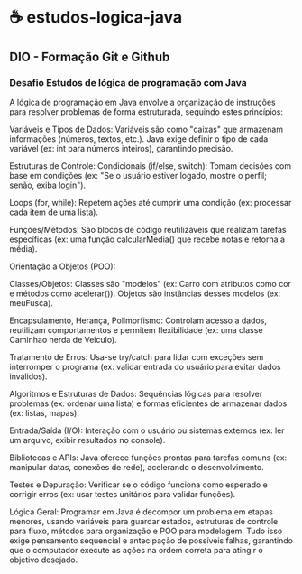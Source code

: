 # ☕ estudos-logica-java

## DIO - Formação Git e Github

### Desafio Estudos de lógica de programação com Java

A lógica de programação em Java envolve a organização de instruções para resolver problemas de forma estruturada, seguindo estes princípios:

Variáveis e Tipos de Dados:
Variáveis são como "caixas" que armazenam informações (números, textos, etc.). Java exige definir o tipo de cada variável (ex: int para números inteiros), garantindo precisão.

Estruturas de Controle:
Condicionais (if/else, switch): Tomam decisões com base em condições (ex: "Se o usuário estiver logado, mostre o perfil; senão, exiba login").

Loops (for, while): Repetem ações até cumprir uma condição (ex: processar cada item de uma lista).

Funções/Métodos:
São blocos de código reutilizáveis que realizam tarefas específicas (ex: uma função calcularMedia() que recebe notas e retorna a média).

Orientação a Objetos (POO):

Classes/Objetos: Classes são "modelos" (ex: Carro com atributos como cor e métodos como acelerar()). Objetos são instâncias desses modelos (ex: meuFusca).

Encapsulamento, Herança, Polimorfismo: Controlam acesso a dados, reutilizam comportamentos e permitem flexibilidade (ex: uma classe Caminhao herda de Veiculo).

Tratamento de Erros:
Usa-se try/catch para lidar com exceções sem interromper o programa (ex: validar entrada do usuário para evitar dados inválidos).

Algoritmos e Estruturas de Dados:
Sequências lógicas para resolver problemas (ex: ordenar uma lista) e formas eficientes de armazenar dados (ex: listas, mapas).

Entrada/Saída (I/O):
Interação com o usuário ou sistemas externos (ex: ler um arquivo, exibir resultados no console).

Bibliotecas e APIs:
Java oferece funções prontas para tarefas comuns (ex: manipular datas, conexões de rede), acelerando o desenvolvimento.

Testes e Depuração:
Verificar se o código funciona como esperado e corrigir erros (ex: usar testes unitários para validar funções).

Lógica Geral:
Programar em Java é decompor um problema em etapas menores, usando variáveis para guardar estados, estruturas de controle para fluxo, métodos para organização e POO para modelagem. Tudo isso exige pensamento sequencial e antecipação de possíveis falhas, garantindo que o computador execute as ações na ordem correta para atingir o objetivo desejado.
